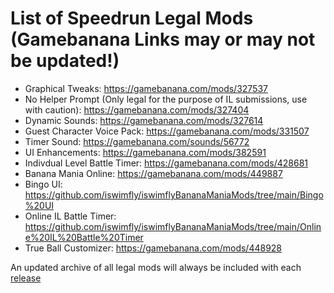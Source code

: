 # List of Speedrun Legal Mods (Gamebanana Links may or may not be updated!)

- Graphical Tweaks: https://gamebanana.com/mods/327537
- No Helper Prompt (Only legal for the purpose of IL submissions, use with caution): https://gamebanana.com/mods/327404
- Dynamic Sounds: https://gamebanana.com/mods/327614
- Guest Character Voice Pack: https://gamebanana.com/mods/331507
- Timer Sound: https://gamebanana.com/sounds/56772
- UI Enhancements: https://gamebanana.com/mods/382591 
- Indivdual Level Battle Timer: https://gamebanana.com/mods/428681
- Banana Mania Online: https://gamebanana.com/mods/449887
- Bingo UI: https://github.com/iswimfly/iswimflyBananaManiaMods/tree/main/Bingo%20UI
- Online IL Battle Timer: https://github.com/iswimfly/iswimflyBananaManiaMods/tree/main/Online%20IL%20Battle%20Timer
- True Ball Customizer: https://gamebanana.com/mods/448928

An updated archive of all legal mods will always be included with each [release](https://github.com/MorsGames/BananaModManager/releases)
